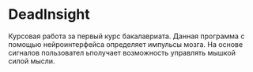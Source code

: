 # DeadInsight

Курсовая работа за первый курс бакалавриата. Данная программа с помощью нейроинтерфейса определяет импульсы мозга. 
На основе сигналов пользовател ьполучает возможность управлять мышкой силой мысли. 

